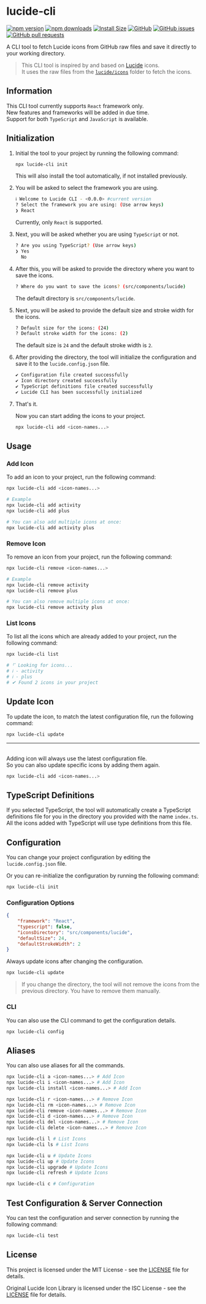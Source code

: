 # lucide-cli

[![npm version](https://img.shields.io/npm/v/lucide-cli?color=blue)](https://www.npmjs.com/shivamdevs/lucide-cli)
[![npm downloads](https://img.shields.io/npm/dt/lucide-cli?color=blue)](https://npmcharts.com/compare/lucide-cli?minimal=true)
[![Install Size](https://packagephobia.now.sh/badge?p=lucide-cli)](https://packagephobia.now.sh/result?p=lucide-cli)
[![GitHub](https://img.shields.io/github/license/shivamdevs/lucide-cli?color=blue)](LICENSE)
[![GitHub issues](https://img.shields.io/github/issues/shivamdevs/lucide-cli?color=blue)](https://github.com/shivamdevs/lucide-cli/issues)
[![GitHub pull requests](https://img.shields.io/github/issues-pr/shivamdevs/lucide-cli?color=blue)](https://github.com/shivamdevs/lucide-cli/pulls)

A CLI tool to fetch Lucide icons from GitHub raw files and save it directly to your working directory.

> This CLI tool is inspired by and based on [Lucide](https://github.com/lucide-icons/lucide) icons.
> \
> It uses the raw files from the [`lucide/icons`](https://github.com/lucide-icons/lucide/blob/HEAD/icons) folder to fetch the icons.

## Information

This CLI tool currently supports `React` framework only.
\
New features and frameworks will be added in due time.
\
Support for both `TypeScript` and `JavaScript` is available.

## Initialization

1. Initial the tool to your project by running the following command:

    ```bash
    npx lucide-cli init
    ```

    This will also install the tool automatically, if not installed previously.

2. You will be asked to select the framework you are using.

    ```bash
    ℹ Welcome to Lucide CLI - <0.0.0> #current version
    ? Select the framework you are using: (Use arrow keys)
    ❯ React
    ```

    Currently, only `React` is supported.

3. Next, you will be asked whether you are using `TypeScript` or not.

    ```bash
    ? Are you using TypeScript? (Use arrow keys)
    ❯ Yes
      No
    ```

4. After this, you will be asked to provide the directory where you want to save the icons.

    ```bash
    ? Where do you want to save the icons? (src/components/lucide)
    ```

    The default directory is `src/components/lucide`.

5. Next, you will be asked to provide the default size and stroke width for the icons.

    ```bash
    ? Default size for the icons: (24)
    ? Default stroke width for the icons: (2)
    ```

    The default size is `24` and the default stroke width is `2`.

6. After providing the directory, the tool will initialize the configuration and save it to the `lucide.config.json` file.

    ```bash
    ✔ Configuration file created successfully
    ✔ Icon directory created successfully
    ✔ TypeScript definitions file created successfully
    ✔ Lucide CLI has been successfully initialized
    ```

7. That's it.

    Now you can start adding the icons to your project.

    ```bash
    npx lucide-cli add <icon-names...>
    ```

## Usage

### Add Icon

To add an icon to your project, run the following command:

```bash
npx lucide-cli add <icon-names...>

# Example
npx lucide-cli add activity
npx lucide-cli add plus

# You can also add multiple icons at once:
npx lucide-cli add activity plus
```

### Remove Icon

To remove an icon from your project, run the following command:

```bash
npx lucide-cli remove <icon-names...>

# Example
npx lucide-cli remove activity
npx lucide-cli remove plus

# You can also remove multiple icons at once:
npx lucide-cli remove activity plus
```

### List Icons

To list all the icons which are already added to your project, run the following command:

```bash
npx lucide-cli list

# ⠋ Looking for icons...
# ℹ - activity
# ℹ - plus
# ✔ Found 2 icons in your project
```

## Update Icon

To update the icon, to match the latest configuration file, run the following command:

```bash
npx lucide-cli update
```

---

\
Adding icon will always use the latest configuration file.
\
So you can also update specific icons by adding them again.

```bash
npx lucide-cli add <icon-names...>
```

## TypeScript Definitions

If you selected TypeScript, the tool will automatically create a TypeScript definitions file for you in the directory you provided with the name `index.ts`.
\
All the icons added with TypeScript will use type definitions from this file.

## Configuration

You can change your project configuration by editing the `lucide.config.json` file.

Or you can re-initialize the configuration by running the following command:

```bash
npx lucide-cli init
```

### Configuration Options

```json
{
	"framework": "React",
	"typescript": false,
	"iconsDirectory": "src/components/lucide",
	"defaultSize": 24,
	"defaultStrokeWidth": 2
}
```

Always update icons after changing the configuration.

```bash
npx lucide-cli update
```

> If you change the directory, the tool will not remove the icons from the previous directory. You have to remove them manually.

### CLI

You can also use the CLI command to get the configuration details.

```bash
npx lucide-cli config
```

## Aliases

You can also use aliases for all the commands.

```bash
npx lucide-cli a <icon-names...> # Add Icon
npx lucide-cli i <icon-names...> # Add Icon
npx lucide-cli install <icon-names...> # Add Icon

npx lucide-cli r <icon-names...> # Remove Icon
npx lucide-cli rm <icon-names...> # Remove Icon
npx lucide-cli remove <icon-names...> # Remove Icon
npx lucide-cli d <icon-names...> # Remove Icon
npx lucide-cli del <icon-names...> # Remove Icon
npx lucide-cli delete <icon-names...> # Remove Icon

npx lucide-cli l # List Icons
npx lucide-cli ls # List Icons

npx lucide-cli u # Update Icons
npx lucide-cli up # Update Icons
npx lucide-cli upgrade # Update Icons
npx lucide-cli refresh # Update Icons

npx lucide-cli c # Configuration
```

## Test Configuration & Server Connection

You can test the configuration and server connection by running the following command:

```bash
npx lucide-cli test
```

## License

This project is licensed under the MIT License - see the [LICENSE](LICENSE) file for details.

Original Lucide Icon Library is licensed under the ISC License - see the [LICENSE](https://github.com/lucide-icons/lucide/blob/HEAD/LICENSE) file for details.
